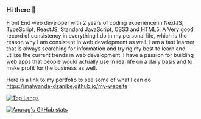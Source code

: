 ### Hi there 👋

Front End web developer with 2 years of coding experience in NextJS, TypeScript, ReactJS, Standard JavaScript, CSS3 and HTML5. A
Very good record of consistency in everything I do in my personal life, which is the reason why I am consistent in web development as well. I am a fast learner that is 
always searching for information and trying my best to learn and utilize the current trends in web development. I have a passion for building web apps that people 
would actually use in real life on a daily basis and to make profit for the business as well.

Here is a link to my portfolio to see some of what I can do https://malwande-dzanibe.github.io/my-website

[![Top Langs](https://github-readme-stats.vercel.app/api/top-langs/?username=Malwande-Dzanibe&layout=compact)](https://github.com/anuraghazra/github-readme-stats)

[![Anurag's GitHub stats](https://github-readme-stats.vercel.app/api?username=Malwande-Dzanibe)](https://github.com/anuraghazra/github-readme-stats)
